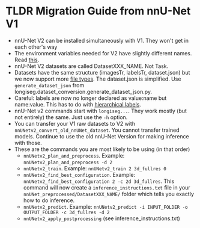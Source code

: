 # TLDR Migration Guide from nnU-Net V1

- nnU-Net V2 can be installed simultaneously with V1. They won't get in each other's way
- The environment variables needed for V2 have slightly different names. Read [this](setting_up_paths.md). 
- nnU-Net V2 datasets are called DatasetXXX_NAME. Not Task.
- Datasets have the same structure (imagesTr, labelsTr, dataset.json) but we now support more 
[file types](dataset_format.md#supported-file-formats). The dataset.json is simplified. Use `generate_dataset_json` 
from longiseg.dataset_conversion.generate_dataset_json.py. 
- Careful: labels are now no longer declared as value:name but name:value. This has to do with [hierarchical labels](region_based_training.md). 
- nnU-Net v2 commands start with `longiseg...`. They work mostly (but not entirely) the same. Just use the `-h` option.
- You can transfer your V1 raw datasets to V2 with `nnUNetv2_convert_old_nnUNet_dataset`. You cannot transfer trained 
models. Continue to use the old nnU-Net Version for making inference with those.
- These are the commands you are most likely to be using (in that order)
  - `nnUNetv2_plan_and_preprocess`. Example: `nnUNetv2_plan_and_preprocess -d 2`
  - `nnUNetv2_train`. Example: `nnUNetv2_train 2 3d_fullres 0`
  - `nnUNetv2_find_best_configuration`. Example: `nnUNetv2_find_best_configuration 2 -c 2d 3d_fullres`. This command
    will now create a `inference_instructions.txt` file in your `nnUNet_preprocessed/DatasetXXX_NAME/` folder which
    tells you exactly how to do inference.
  - `nnUNetv2_predict`. Example: `nnUNetv2_predict -i INPUT_FOLDER -o OUTPUT_FOLDER -c 3d_fullres -d 2`
  - `nnUNetv2_apply_postprocessing` (see inference_instructions.txt)
